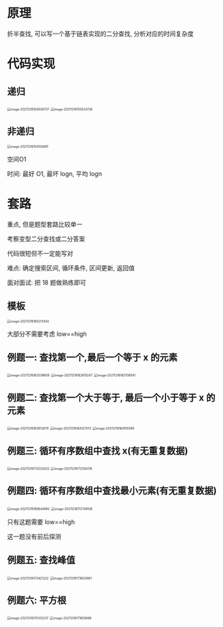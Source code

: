 # 原理

折半查找, 可以写一个基于链表实现的二分查找, 分析对应的时间复杂度

# 代码实现

## 递归

<img src="https://wuzhi-img.oss-cn-shanghai.aliyuncs.com/img/image-20211216154508737.png" alt="image-20211216154508737" style="zoom:50%;" />

<img src="https://wuzhi-img.oss-cn-shanghai.aliyuncs.com/img/image-20211216155524738.png" alt="image-20211216155524738" style="zoom:50%;" />

## 非递归

<img src="https://wuzhi-img.oss-cn-shanghai.aliyuncs.com/img/image-20211216154104691.png" alt="image-20211216154104691" style="zoom:50%;" />

空间O1

时间: 最好 O1, 最坏 logn, 平均 logn

# 套路

重点, 但是题型套路比较单一

考察变型二分查找或二分答案

代码很短但不一定能写对

难点: 确定搜索区间, 循环条件, 区间更新, 返回值

面对面试: 把 18 题做熟练即可

## 模板

<img src="https://wuzhi-img.oss-cn-shanghai.aliyuncs.com/img/image-20211216160213434.png" alt="image-20211216160213434" style="zoom:50%;" />

大部分不需要考虑 low==high

## 例题一: 查找第一个,最后一个等于 x 的元素

<img src="https://wuzhi-img.oss-cn-shanghai.aliyuncs.com/img/image-20211216162536609.png" alt="image-20211216162536609" style="zoom:50%;" />

<img src="https://wuzhi-img.oss-cn-shanghai.aliyuncs.com/img/image-20211216162615247.png" alt="image-20211216162615247" style="zoom:50%;" />

<img src="https://wuzhi-img.oss-cn-shanghai.aliyuncs.com/img/image-20211216163706541.png" alt="image-20211216163706541" style="zoom:50%;" />

## 例题二: 查找第一个大于等于, 最后一个小于等于 x 的元素

<img src="https://wuzhi-img.oss-cn-shanghai.aliyuncs.com/img/image-20211216163812679.png" alt="image-20211216163812679" style="zoom:50%;" />

<img src="https://wuzhi-img.oss-cn-shanghai.aliyuncs.com/img/image-20211216164127013.png" alt="image-20211216164127013" style="zoom:50%;" />

<img src="https://wuzhi-img.oss-cn-shanghai.aliyuncs.com/img/image-20211216164155099.png" alt="image-20211216164155099" style="zoom:50%;" />

## 例题三: 循环有序数组中查找 x(有无重复数据)

<img src="https://wuzhi-img.oss-cn-shanghai.aliyuncs.com/img/image-20211216172033422.png" alt="image-20211216172033422" style="zoom:50%;" />

<img src="https://wuzhi-img.oss-cn-shanghai.aliyuncs.com/img/image-20211216172126376.png" alt="image-20211216172126376" style="zoom:50%;" />

## 例题四: 循环有序数组中查找最小元素(有无重复数据)

<img src="https://wuzhi-img.oss-cn-shanghai.aliyuncs.com/img/image-20211216190644892.png" alt="image-20211216190644892" style="zoom:50%;" />

<img src="https://wuzhi-img.oss-cn-shanghai.aliyuncs.com/img/image-20211216172749108.png" alt="image-20211216172749108" style="zoom:50%;" />

只有这题需要 low==high

这一题没有前后探测

## 例题五: 查找峰值

<img src="https://wuzhi-img.oss-cn-shanghai.aliyuncs.com/img/image-20211216173421222.png" alt="image-20211216173421222" style="zoom:50%;" />

<img src="https://wuzhi-img.oss-cn-shanghai.aliyuncs.com/img/image-20211216173603861.png" alt="image-20211216173603861" style="zoom:50%;" />

## 例题六: 平方根

<img src="https://wuzhi-img.oss-cn-shanghai.aliyuncs.com/img/image-20211216170312237.png" alt="image-20211216170312237" style="zoom:50%;" />

<img src="https://wuzhi-img.oss-cn-shanghai.aliyuncs.com/img/image-20211216171655899.png" alt="image-20211216171655899" style="zoom:50%;" />

